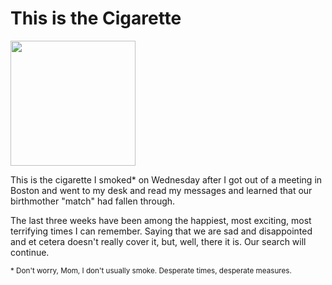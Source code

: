 # This is the Cigarette

<a href="http://www.flickr.com/photos/rdmey/8259827572/" title="Untitled by rdmey, on Flickr"><img src="http://farm9.staticflickr.com/8212/8259827572_73b5a4e269.jpg" width="200"></a>

This is the cigarette I smoked* on Wednesday after I got out of a meeting in Boston and went to my desk and read my messages and learned that our birthmother "match" had fallen through.

The last three weeks have been among the happiest, most exciting, most terrifying times I can remember. Saying that we are sad and disappointed and et cetera doesn't really cover it, but, well, there it is. Our search will continue.

<small>* Don't worry, Mom, I don't usually smoke. Desperate times, desperate measures.</small>